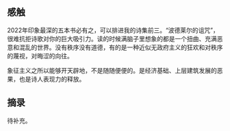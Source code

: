 ## 感触

2022年印象最深的五本书必有之，可以排进我的诗集前三。“波德莱尔的诅咒”，很难抗拒诗歌对你的巨大吸引力。读的时候满脑子里想象的都是一个扭曲、充满恶意和混乱的世界。没有秩序没有道德，有的是一种近似无政府主义的狂欢和对秩序的蔑视，对晦涩的向往。

象征主义之所以能够开天辟地，不是随随便便的。是经济基础、上层建筑发展的恶果，也是诗人表现力的释放。


## 摘录

待补充。
